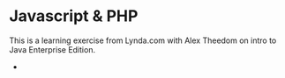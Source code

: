 # Javascript & PHP

This is a learning exercise from Lynda.com with Alex Theedom on intro to Java Enterprise Edition.

* 
